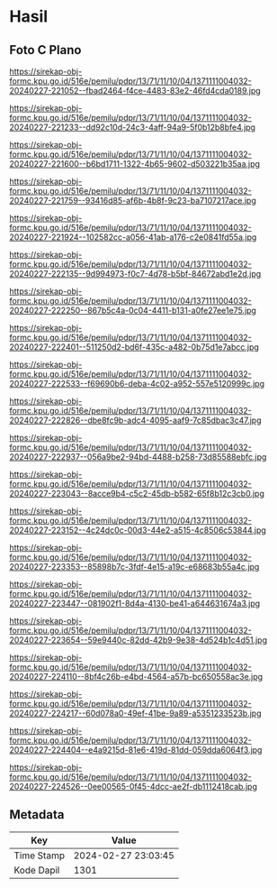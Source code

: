 # Hasil

## Foto C Plano

https://sirekap-obj-formc.kpu.go.id/516e/pemilu/pdpr/13/71/11/10/04/1371111004032-20240227-221052--fbad2464-f4ce-4483-83e2-46fd4cda0189.jpg

https://sirekap-obj-formc.kpu.go.id/516e/pemilu/pdpr/13/71/11/10/04/1371111004032-20240227-221233--dd92c10d-24c3-4aff-94a9-5f0b12b8bfe4.jpg

https://sirekap-obj-formc.kpu.go.id/516e/pemilu/pdpr/13/71/11/10/04/1371111004032-20240227-221600--b6bd1711-1322-4b65-9602-d503221b35aa.jpg

https://sirekap-obj-formc.kpu.go.id/516e/pemilu/pdpr/13/71/11/10/04/1371111004032-20240227-221759--93416d85-af6b-4b8f-9c23-ba7107217ace.jpg

https://sirekap-obj-formc.kpu.go.id/516e/pemilu/pdpr/13/71/11/10/04/1371111004032-20240227-221924--102582cc-a056-41ab-a176-c2e0841fd55a.jpg

https://sirekap-obj-formc.kpu.go.id/516e/pemilu/pdpr/13/71/11/10/04/1371111004032-20240227-222135--9d994973-f0c7-4d78-b5bf-84672abd1e2d.jpg

https://sirekap-obj-formc.kpu.go.id/516e/pemilu/pdpr/13/71/11/10/04/1371111004032-20240227-222250--867b5c4a-0c04-4411-b131-a0fe27ee1e75.jpg

https://sirekap-obj-formc.kpu.go.id/516e/pemilu/pdpr/13/71/11/10/04/1371111004032-20240227-222401--511250d2-bd6f-435c-a482-0b75d1e7abcc.jpg

https://sirekap-obj-formc.kpu.go.id/516e/pemilu/pdpr/13/71/11/10/04/1371111004032-20240227-222533--f69690b6-deba-4c02-a952-557e5120999c.jpg

https://sirekap-obj-formc.kpu.go.id/516e/pemilu/pdpr/13/71/11/10/04/1371111004032-20240227-222826--dbe8fc9b-adc4-4095-aaf9-7c85dbac3c47.jpg

https://sirekap-obj-formc.kpu.go.id/516e/pemilu/pdpr/13/71/11/10/04/1371111004032-20240227-222937--056a9be2-94bd-4488-b258-73d85588ebfc.jpg

https://sirekap-obj-formc.kpu.go.id/516e/pemilu/pdpr/13/71/11/10/04/1371111004032-20240227-223043--8acce9b4-c5c2-45db-b582-65f8b12c3cb0.jpg

https://sirekap-obj-formc.kpu.go.id/516e/pemilu/pdpr/13/71/11/10/04/1371111004032-20240227-223152--4c24dc0c-00d3-44e2-a515-4c8506c53844.jpg

https://sirekap-obj-formc.kpu.go.id/516e/pemilu/pdpr/13/71/11/10/04/1371111004032-20240227-223353--85898b7c-3fdf-4e15-a19c-e68683b55a4c.jpg

https://sirekap-obj-formc.kpu.go.id/516e/pemilu/pdpr/13/71/11/10/04/1371111004032-20240227-223447--081902f1-8d4a-4130-be41-a644631674a3.jpg

https://sirekap-obj-formc.kpu.go.id/516e/pemilu/pdpr/13/71/11/10/04/1371111004032-20240227-223654--59e9440c-82dd-42b9-9e38-4d524b1c4d51.jpg

https://sirekap-obj-formc.kpu.go.id/516e/pemilu/pdpr/13/71/11/10/04/1371111004032-20240227-224110--8bf4c26b-e4bd-4564-a57b-bc650558ac3e.jpg

https://sirekap-obj-formc.kpu.go.id/516e/pemilu/pdpr/13/71/11/10/04/1371111004032-20240227-224217--60d078a0-49ef-41be-9a89-a5351233523b.jpg

https://sirekap-obj-formc.kpu.go.id/516e/pemilu/pdpr/13/71/11/10/04/1371111004032-20240227-224404--e4a9215d-81e6-419d-81dd-059dda6064f3.jpg

https://sirekap-obj-formc.kpu.go.id/516e/pemilu/pdpr/13/71/11/10/04/1371111004032-20240227-224526--0ee00565-0f45-4dcc-ae2f-db1112418cab.jpg


## Metadata

| Key        | Value               |
| ---------- | ------------------- |
| Time Stamp | 2024-02-27 23:03:45 |
| Kode Dapil | 1301                |



